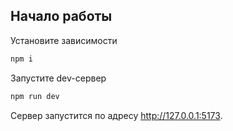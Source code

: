 ## Начало работы

Установите зависимости

```bash
npm i
```
Запустите dev-сервер
```bash
npm run dev
```
Сервер запустится по адресу http://127.0.0.1:5173.
